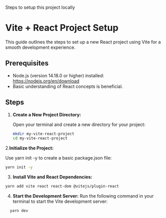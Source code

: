 Steps to setup this project locally
# Vite + React Project Setup

This guide outlines the steps to set up a new React project using Vite for a smooth development experience.

## Prerequisites

- Node.js (version 14.18.0 or higher) installed: https://nodejs.org/en/download
- Basic understanding of React concepts is beneficial.

## Steps

1. **Create a New Project Directory:**

   Open your terminal and create a new directory for your project:

   ```bash
   mkdir my-vite-react-project
   cd my-vite-react-project
   ```
  
2.**Initialize the Project:**

  Use yarn init -y to create a basic package.json file:
   ```bash
   yarn init -y
  ```
3. **Install Vite and React Dependencies:**
  ```bash
  yarn add vite react react-dom @vitejs/plugin-react
  ```
4. **Start the Development Server:**
  Run the following command in your terminal to start the Vite development server:
  ```bash
    yarn dev
  ```


